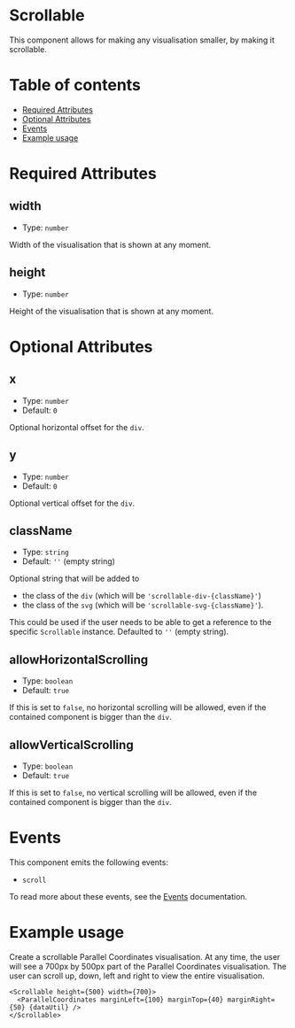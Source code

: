 # Scrollable

This component allows for making any visualisation smaller, by making it scrollable.

# Table of contents

- [Required Attributes](#required-attributes)
- [Optional Attributes](#optional-attributes)
- [Events](#events)
- [Example usage](#example-usage)

# Required Attributes

## width

- Type: `number`

Width of the visualisation that is shown at any moment.

## height

- Type: `number`

Height of the visualisation that is shown at any moment.

# Optional Attributes

## x

- Type: `number`
- Default: `0`

Optional horizontal offset for the `div`.

## y

- Type: `number`
- Default: `0`

Optional vertical offset for the `div`.

## className

- Type: `string`
- Default: `''` (empty string)

Optional string that will be added to

- the class of the `div` (which will be `'scrollable-div-{className}'`)
- the class of the `svg` (which will be `'scrollable-svg-{className}'`).

This could be used if the user needs to be able to get a reference to the specific `Scrollable` instance. Defaulted to `''` (empty string).

## allowHorizontalScrolling

- Type: `boolean`
- Default: `true`

If this is set to `false`, no horizontal scrolling will be allowed, even if the contained component is bigger than the `div`.

## allowVerticalScrolling

- Type: `boolean`
- Default: `true`

If this is set to `false`, no vertical scrolling will be allowed, even if the contained component is bigger than the `div`.

# Events

This component emits the following events:

- `scroll`

To read more about these events, see the [Events](../utils/Events.md) documentation.

# Example usage

Create a scrollable Parallel Coordinates visualisation. At any time, the user will see a 700px by 500px part of the Parallel Coordinates visualisation. The user can scroll up, down, left and right to view the entire visualisation.

```svelte
<Scrollable height={500} width={700}>
  <ParallelCoordinates marginLeft={100} marginTop={40} marginRight={50} {dataUtil} />
</Scrollable>
```
